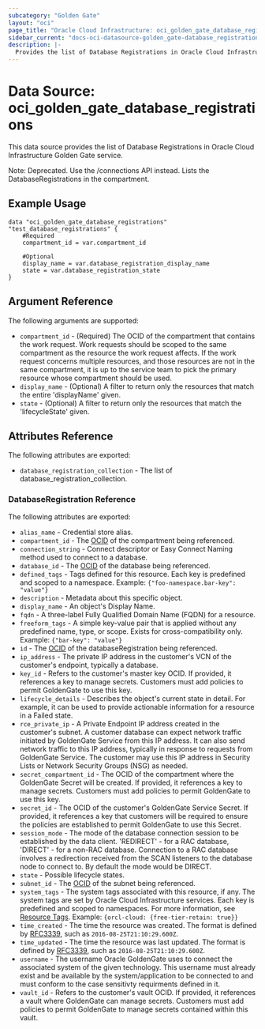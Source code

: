 ```yaml
---
subcategory: "Golden Gate"
layout: "oci"
page_title: "Oracle Cloud Infrastructure: oci_golden_gate_database_registrations"
sidebar_current: "docs-oci-datasource-golden_gate-database_registrations"
description: |-
  Provides the list of Database Registrations in Oracle Cloud Infrastructure Golden Gate service
---
```


# Data Source: oci_golden_gate_database_registrations
This data source provides the list of Database Registrations in Oracle Cloud Infrastructure Golden Gate service.

Note: Deprecated. Use the /connections API instead.
Lists the DatabaseRegistrations in the compartment.


## Example Usage

```hcl
data "oci_golden_gate_database_registrations" "test_database_registrations" {
	#Required
	compartment_id = var.compartment_id

	#Optional
	display_name = var.database_registration_display_name
	state = var.database_registration_state
}
```

## Argument Reference

The following arguments are supported:

* `compartment_id` - (Required) The OCID of the compartment that contains the work request. Work requests should be scoped  to the same compartment as the resource the work request affects. If the work request concerns  multiple resources, and those resources are not in the same compartment, it is up to the service team  to pick the primary resource whose compartment should be used. 
* `display_name` - (Optional) A filter to return only the resources that match the entire 'displayName' given. 
* `state` - (Optional) A filter to return only the resources that match the 'lifecycleState' given. 


## Attributes Reference

The following attributes are exported:

* `database_registration_collection` - The list of database_registration_collection.

### DatabaseRegistration Reference

The following attributes are exported:

* `alias_name` - Credential store alias. 
* `compartment_id` - The [OCID](https://docs.cloud.oracle.com/iaas/Content/General/Concepts/identifiers.htm) of the compartment being referenced. 
* `connection_string` - Connect descriptor or Easy Connect Naming method used to connect to a database. 
* `database_id` - The [OCID](https://docs.cloud.oracle.com/iaas/Content/General/Concepts/identifiers.htm) of the database being referenced. 
* `defined_tags` - Tags defined for this resource. Each key is predefined and scoped to a namespace.  Example: `{"foo-namespace.bar-key": "value"}` 
* `description` - Metadata about this specific object. 
* `display_name` - An object's Display Name. 
* `fqdn` - A three-label Fully Qualified Domain Name (FQDN) for a resource. 
* `freeform_tags` - A simple key-value pair that is applied without any predefined name, type, or scope. Exists for cross-compatibility only.  Example: `{"bar-key": "value"}` 
* `id` - The [OCID](https://docs.cloud.oracle.com/iaas/Content/General/Concepts/identifiers.htm) of the databaseRegistration being referenced. 
* `ip_address` - The private IP address in the customer's VCN of the customer's endpoint, typically a database. 
* `key_id` - Refers to the customer's master key OCID.  If provided, it references a key to manage secrets. Customers must add policies to permit GoldenGate to use this key. 
* `lifecycle_details` - Describes the object's current state in detail. For example, it can be used to provide actionable information for a resource in a Failed state. 
* `rce_private_ip` - A Private Endpoint IP address created in the customer's subnet.  A customer database can expect network traffic initiated by GoldenGate Service from this IP address.  It can also send network traffic to this IP address, typically in response to requests from GoldenGate Service.  The customer may use this IP address in Security Lists or Network Security Groups (NSG) as needed. 
* `secret_compartment_id` - The OCID of the compartment where the GoldenGate Secret will be created.  If provided, it references a key to manage secrets. Customers must add policies to permit GoldenGate to use this key. 
* `secret_id` - The OCID of the customer's GoldenGate Service Secret.  If provided, it references a key that customers will be required to ensure the policies are established  to permit GoldenGate to use this Secret. 
* `session_mode` - The mode of the database connection session to be established by the data client. 'REDIRECT' - for a RAC database, 'DIRECT' - for a non-RAC database. Connection to a RAC database involves a redirection received from the SCAN listeners to the database node to connect to. By default the mode would be DIRECT. 
* `state` - Possible lifecycle states. 
* `subnet_id` - The [OCID](https://docs.cloud.oracle.com/iaas/Content/General/Concepts/identifiers.htm) of the subnet being referenced. 
* `system_tags` - The system tags associated with this resource, if any. The system tags are set by Oracle Cloud Infrastructure services. Each key is predefined and scoped to namespaces.  For more information, see [Resource Tags](https://docs.cloud.oracle.com/iaas/Content/General/Concepts/resourcetags.htm).  Example: `{orcl-cloud: {free-tier-retain: true}}` 
* `time_created` - The time the resource was created. The format is defined by [RFC3339](https://tools.ietf.org/html/rfc3339), such as `2016-08-25T21:10:29.600Z`. 
* `time_updated` - The time the resource was last updated. The format is defined by [RFC3339](https://tools.ietf.org/html/rfc3339), such as `2016-08-25T21:10:29.600Z`. 
* `username` - The username Oracle GoldenGate uses to connect the associated system of the given technology. This username must already exist and be available by the system/application to be connected to and must conform to the case sensitivty requirments defined in it. 
* `vault_id` - Refers to the customer's vault OCID.  If provided, it references a vault where GoldenGate can manage secrets. Customers must add policies to permit GoldenGate to manage secrets contained within this vault. 

